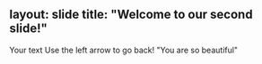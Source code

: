layout: slide
title: "Welcome to our second slide!"
---
Your text Use the left arrow to go back!
"You are so beautiful"
